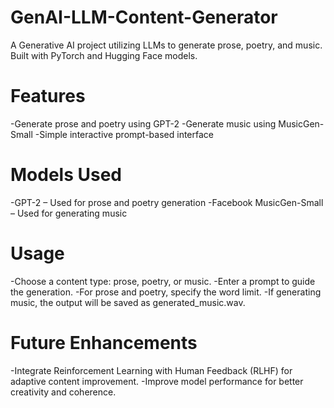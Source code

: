 # GenAI-LLM-Content-Generator
A Generative AI project utilizing LLMs to generate prose, poetry, and music. Built with PyTorch and Hugging Face models. 

# Features
-Generate prose and poetry using GPT-2
-Generate music using MusicGen-Small
-Simple interactive prompt-based interface

# Models Used
-GPT-2 – Used for prose and poetry generation
-Facebook MusicGen-Small – Used for generating music

# Usage
-Choose a content type: prose, poetry, or music.
-Enter a prompt to guide the generation.
-For prose and poetry, specify the word limit.
-If generating music, the output will be saved as generated_music.wav.

# Future Enhancements
-Integrate Reinforcement Learning with Human Feedback (RLHF) for adaptive content improvement.
-Improve model performance for better creativity and coherence.
